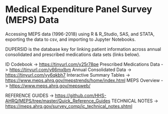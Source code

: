 # Medical Expenditure Panel Survey (MEPS) Data 
Accessing MEPS data (1996-2018) using R & R_Studio, SAS, and STATA, exporting the data to csv, and importing to Jupyter Notebooks.

DUPERSID is the database key for linking patient information across annual consolidated and prescribed medications data sets (links below).

ID Codebook -> https://tinyurl.com/y25r78pe
Prescribed Medications Data -> https://tinyurl.com/y66mxlbm
Annual Consolidated Data -> https://tinyurl.com/yy6qkbh7
Interactive Summary Tables -> https://www.meps.ahrq.gov/mepstrends/home/index.html
MEPS Overview -> https://www.meps.ahrq.gov/mepsweb/

REFERENCE GUIDES -> https://github.com/HHS-AHRQ/MEPS/tree/master/Quick_Reference_Guides
TECHNICAL NOTES -> https://meps.ahrq.gov/survey_comp/ic_technical_notes.shtml
